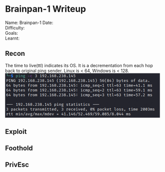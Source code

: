 # Brainpan-1 Writeup
Name: Brainpan-1
Date:  
Difficulty:  
Goals:  
Learnt:

## Recon

The time to live(ttl) indicates its OS. It is a decrementation from each hop back to original ping sender. Linux is < 64, Windows is < 128.
![ping](OS-ProvingGrounds/Apex/Screenshots/ping.png)
	
## Exploit

## Foothold

## PrivEsc

      
